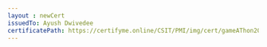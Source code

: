 ```yaml
--- 
layout : newCert 
issuedTo: Ayush Dwivedee 
certificatePath: https://certifyme.online/CSIT/PMI/img/cert/gameAThon2021/AyushDwivedee_f9c05.png
--- 
```

